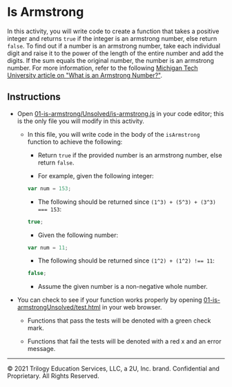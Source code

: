 # Is Armstrong

In this activity, you will write code to create a function that takes a positive integer and returns `true` if the integer is an armstrong number, else return `false`. To find out if a number is an armstrong number, take each individual digit and raise it to the power of the length of the entire number and add the digits. If the sum equals the original number, the number is an armstrong number. For more information, refer to the following [Michigan Tech University article on "What is an Armstrong Number?"](https://pages.mtu.edu/~shene/COURSES/cs201/NOTES/chap04/arms.html).

## Instructions

* Open [01-is-armstrong/Unsolved/is-armstrong.js](./Unsolved/is-armstrong.js) in your code editor; this is the only file you will modify in this activity.

  * In this file, you will write code in the body of the `isArmstrong` function to achieve the following:

    * Return `true` if the provided number is an armstrong number, else return `false`.

    * For example, given the following integer:

    ```js
    var num = 153;
    ```

    * The following should be returned since `(1^3) + (5^3) + (3^3) === 153`:

    ```js
    true;
    ```

    * Given the following number:

    ```js
    var num = 11;
    ```

    * The following should be returned since `(1^2) + (1^2) !== 11`:

    ```js
    false;
    ```

    * Assume the given number is a non-negative whole number.

* You can check to see if your function works properly by opening [01-is-armstrongUnsolved/test.html](./Unsolved/test.html) in your web browser.

  * Functions that pass the tests will be denoted with a green check mark.

  * Functions that fail the tests will be denoted with a red x and an error message.

---
© 2021 Trilogy Education Services, LLC, a 2U, Inc. brand. Confidential and Proprietary. All Rights Reserved.
